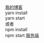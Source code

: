 [我的博客](http://zhuzichu.com)   
yarn install  
yarn start  
或者  
npm install  
npm start
[服务端](https://github.com/qq524787275/springboot-zzc-blog)  